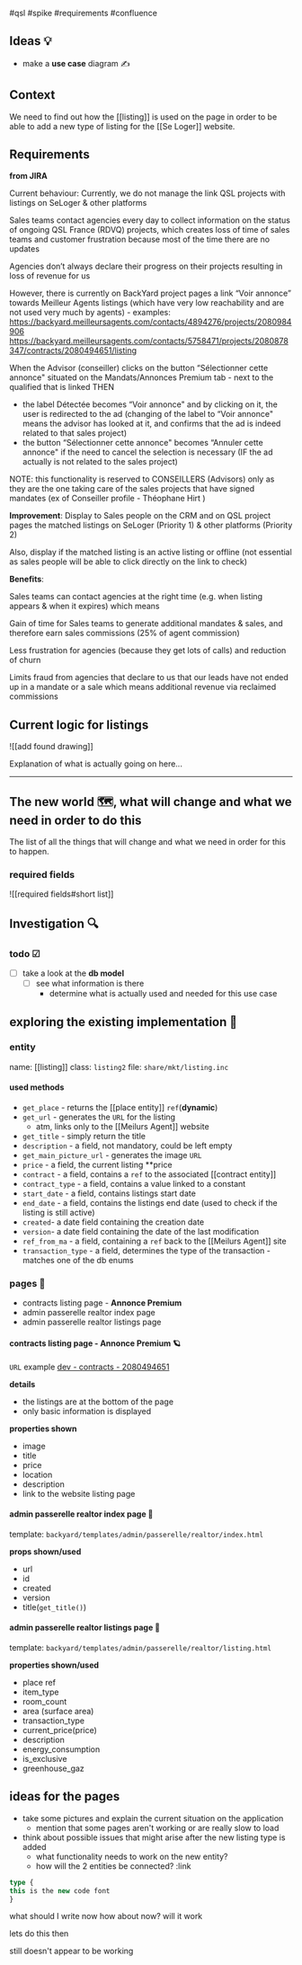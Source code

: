#qsl #spike #requirements #confluence
## Ideas 💡

- make a **use case** diagram ✍

## Context

We need to find out how the [[listing]] is used on the page in order to be able to add a new type of listing for the [[Se Loger]] website.

## Requirements

**from JIRA**

Current behaviour: 
Currently, we do not manage the link QSL projects with listings on SeLoger & other platforms 

Sales teams contact agencies every day to collect information on the status of ongoing QSL France (RDVQ) projects, which creates loss of time of sales teams and customer frustration because most of the time there are no updates

Agencies don’t always declare their progress on their projects resulting in loss of revenue for us

However, there is currently on BackYard project pages a link “Voir annonce” towards Meilleur Agents listings (which have very low reachability and are not used very much by agents) - examples: https://backyard.meilleursagents.com/contacts/4894276/projects/2080984906 https://backyard.meilleursagents.com/contacts/5758471/projects/2080878347/contracts/2080494651/listing

When the Advisor (conseiller) clicks on the button “Sélectionner cette annonce" situated on the Mandats/Annonces Premium tab - next to the qualified that is linked
THEN 
- the label Détectée becomes “Voir annonce" and by clicking on it, the user is redirected to the ad (changing of the label to “Voir annonce" means the advisor has looked at it, and confirms that the ad is indeed related to that sales project)
- the button “Sélectionner cette annonce" becomes “Annuler cette annonce" if the need to cancel the selection is necessary (IF the ad actually is not related to the sales project)

NOTE: this functionality is reserved to CONSEILLERS (Advisors) only as they are the one taking care of the sales projects that have signed mandates (ex of Conseiller profile - Théophane Hirt )

**Improvement**:
Display to Sales people on the CRM and on QSL project pages the matched listings on SeLoger (Priority 1) & other platforms (Priority 2) 

Also, display if the matched listing is an active listing or offline (not essential as sales people will be able to click directly on the link to check)

**Benefits**:

Sales teams can contact agencies at the right time (e.g. when listing appears & when it expires) which means 

Gain of time for Sales teams to generate additional mandates & sales, and therefore earn sales commissions (25% of agent commission)

Less frustration for agencies (because they get lots of calls) and reduction of churn			

Limits fraud from agencies that declare to us that our leads have not ended up in a mandate or a sale which means additional revenue via reclaimed commissions

## Current logic for listings

![[add found drawing]]

Explanation of what is actually going on here...

---

## The new world 🗺, what will change and what we need in order to do this

The list of all the things that will change and what we need in order for this to happen.
### required fields

![[required fields#short list]]
## Investigation 🔍

### todo ☑
- [ ] take a look at the **db model**
	- [ ] see what information is there
		- determine what is actually used and needed for this use case
## exploring the existing implementation 🧭

### entity
name: [[listing]]
class: `listing2`
file: `share/mkt/listing.inc`
#### used methods

- `get_place` - returns the [[place entity]] `ref`(**dynamic**)
- `get_url` - generates the `URL` for the listing
	- atm, links only to the [[Meilurs Agent]] website
- `get_title` - simply return the title
- `description` - a field, not mandatory, could be left empty
- `get_main_picture_url` - generates the image `URL`
- `price` - a field, the current listing **price
- `contract` - a field, contains a `ref` to the associated [[contract entity]]
- `contract_type` - a field, contains a value linked to a constant
- `start_date` - a field,  contains listings start date
- `end_date` - a field, contains the listings end date (used to check if the listing is still active)
- `created`- a date field containing the creation date
- `version`- a date field containing the date of the last modification
- `ref_from_ma` - a field, containing a `ref` back to the [[Meilurs Agent]] site
- `transaction_type` - a field, determines the type of the transaction  - matches one of the db enums
### pages 📄

- contracts listing page - **Annonce Premium**
 - admin passerelle realtor index page
- admin passerelle realtor listings page 
#### contracts listing page - **Annonce Premium** 🪐

 `URL` example
[dev - contracts - 2080494651](https://backyard-dev.meilleursagents.tech/contacts/5758471/projects/2080878347/contracts/2080494651/listing)

**details**
- the listings are at the bottom of the page
- only basic information is displayed

**properties shown**
- image
- title
- price
- location
- description
- link to the website listing page
#### admin passerelle realtor index page 🏸

template: `backyard/templates/admin/passerelle/realtor/index.html`

**props shown/used**
- url
- id
- created
- version
- title(`get_title()`)

#### admin passerelle realtor listings page 📃

template: `backyard/templates/admin/passerelle/realtor/listing.html`

**properties shown/used**
- place ref
- item_type
- room_count
- area (surface area)
- transaction_type
- current_price(price)
- description
- energy_consumption
- is_exclusive
- greenhouse_gaz

## ideas for the pages

- take some pictures and explain the current situation on the application
	- mention that some pages aren't working or are really slow to load
- think about possible issues that might arise after the new listing type is added
	- what functionality needs to work on the new entity?
	- how will the 2 entities be connected? :link


```typescript
type {
this is the new code font
}
```

what should I write now
how about now?
	will it work 

lets do this then

still doesn't appear to be working 
